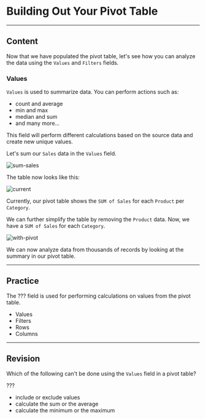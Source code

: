 ﻿---
author: Stefan-Stojanovic

type: normal

category: how to

links:
  - '[Sample Data](https://www.learningcontainer.com/sample-excel-data-for-analysis#Sample_Xlsx_file_download-2){website}'
  
---

# Building Out Your Pivot Table

---
## Content

Now that we have populated the pivot table, let's see how you can analyze the data using the `Values` and `Filters` fields.

### Values

`Values` is used to summarize data. You can perform actions such as:
- count and average
- min and max
- median and sum
- and many more...

This field will perform different calculations based on the source data and create new unique values.

Let's sum our `Sales` data in the `Values` field.

![sum-sales](https://img.enkipro.com/2dde949a6ab9b2c806924e292344bd1b.png)

The table now looks like this:

![current](https://img.enkipro.com/b142b39c1dccaa57c93ea505f1564dcf.png)

Currently, our pivot table shows the `SUM of Sales` for each `Product` per `Category`.

We can further simplify the table by removing the `Product` data. Now, we have a `SUM of Sales` for each `Category`.

![with-pivot](https://img.enkipro.com/828a881c1686f7242757f73199461abe.png)

We can now analyze data from thousands of records by looking at the summary in our pivot table.

---
## Practice

The ??? field is used for performing calculations on values from the pivot table.

- Values
- Filters
- Rows
- Columns

---
## Revision

Which of the following can't be done using the `Values` field in a pivot table?

???

- include or exclude values
- calculate the sum or the average
- calculate the minimum or the maximum